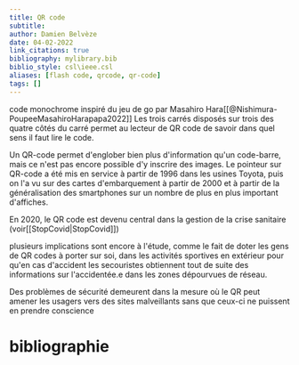 ```yaml
---
title: QR code
subtitle:
author: Damien Belvèze
date: 04-02-2022
link_citations: true
bibliography: mylibrary.bib
biblio_style: csl\ieee.csl
aliases: [flash code, qrcode, qr-code]
tags: []
---
```


code monochrome inspiré du jeu de go par Masahiro Hara[[@Nishimura-PoupeeMasahiroHarapapa2022]] 
Les trois carrés disposés sur trois des quatre côtés du carré permet au lecteur de QR code de savoir dans quel sens il faut lire le code. 

Un QR-code permet d'englober bien plus d'information qu'un code-barre, mais ce n'est pas encore possible d'y inscrire des images. 
Le pointeur sur QR-code a été mis en service à partir de 1996 dans les usines Toyota, puis on l'a vu sur des cartes d'embarquement à partir de 2000 et à partir de la généralisation des smartphones sur un nombre de plus en plus important d'affiches.

En 2020, le QR code est devenu central dans la gestion de la crise sanitaire (voir[[StopCovid|StopCovid]])

plusieurs implications sont encore à l'étude, comme le fait de doter les gens de QR codes à porter sur soi, dans les activités sportives en extérieur pour qu'en cas d'accident les secouristes obtiennent tout de suite des informations sur l'accidentée.e dans les zones dépourvues de réseau. 

Des problèmes de sécurité demeurent dans la mesure où le QR peut amener les usagers vers des sites malveillants sans que ceux-ci ne puissent en prendre conscience







# bibliographie

